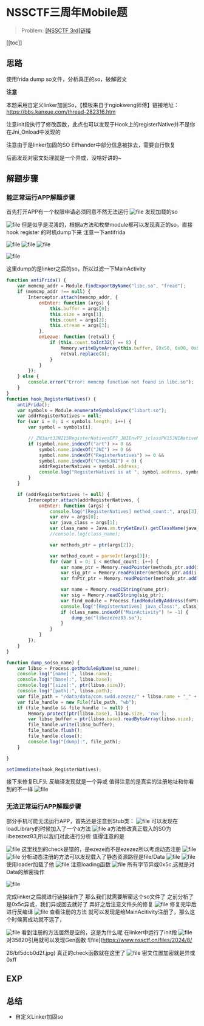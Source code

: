 # NSSCTF三周年Mobile题

> Problem: [[NSSCTF 3rd]链接](https://www.nssctf.cn/problem/5747)

[[toc]]

## 思路

使用frida dump so文件，分析真正的so，破解密文

**注意**

本题采用自定义linker加固So，【模板来自于ngiokweng师傅】链接地址：https://bbs.kanxue.com/thread-282316.htm

注意init段执行了修改函数，此点也可以发现于Hook上的registerNative并不是你在Jni_Onload中发现的

注意由于是linker加固的SO Elfhander中部分信息被抹去，需要自行恢复

后面发现对密文处理就是一个异或，没啥好讲的~


## 解题步骤

### 能正常运行APP解题步骤
首先打开APP有一个权限申请必须同意不然无法运行
![file](README/0ddaf4c07a.jpg)
发现加载的so

![file](README/ce3e56f4bd.jpg)
但是似乎是混淆的，根据a方法和枚举module都可以发现真正的so，直接hook register 的时机dump下来
注意一下antifrida

![file](README/a1b2e5b7f0.jpg)
![file](README/afe859286e.jpg)
![file](README/77320dc445.jpg)

![file](README/ea7bf7bf72.jpg)

这里dump的是linker之后的so，所以过滤一下MainActivity
``` JavaScript
function antiFrida() {
    var memcmp_addr = Module.findExportByName("libc.so", "fread");
    if (memcmp_addr !== null) {
        Interceptor.attach(memcmp_addr, {
            onEnter: function (args) {
                this.buffer = args[0];
                this.size = args[1];
                this.count = args[2]; 
                this.stream = args[3]; 
            },
            onLeave: function (retval) {
                if (this.count.toInt32() == 8) {
                    Memory.writeByteArray(this.buffer, [0x50, 0x00, 0x00, 0x58, 0x00, 0x02, 0x1f, 0xd6]);
                    retval.replace(8);
                }
            }
        });
    } else {
        console.error("Error: memcmp function not found in libc.so");
    }
}
function hook_RegisterNatives() {
    antiFrida();
    var symbols = Module.enumerateSymbolsSync("libart.so");
    var addrRegisterNatives = null;
    for (var i = 0; i < symbols.length; i++) {
        var symbol = symbols[i];

        //_ZN3art3JNI15RegisterNativesEP7_JNIEnvP7_jclassPK15JNINativeMethodi
        if (symbol.name.indexOf("art") >= 0 &&
            symbol.name.indexOf("JNI") >= 0 &&
            symbol.name.indexOf("RegisterNatives") >= 0 &&
            symbol.name.indexOf("CheckJNI") < 0) {
            addrRegisterNatives = symbol.address;
            console.log("RegisterNatives is at ", symbol.address, symbol.name);
        }
    }

    if (addrRegisterNatives != null) {
        Interceptor.attach(addrRegisterNatives, {
            onEnter: function (args) {
                console.log("[RegisterNatives] method_count:", args[3]);
                var env = args[0];
                var java_class = args[1];
                var class_name = Java.vm.tryGetEnv().getClassName(java_class);
                //console.log(class_name);

                var methods_ptr = ptr(args[2]);

                var method_count = parseInt(args[3]);
                for (var i = 0; i < method_count; i++) {
                    var name_ptr = Memory.readPointer(methods_ptr.add(i * Process.pointerSize * 3));
                    var sig_ptr = Memory.readPointer(methods_ptr.add(i * Process.pointerSize * 3 + Process.pointerSize));
                    var fnPtr_ptr = Memory.readPointer(methods_ptr.add(i * Process.pointerSize * 3 + Process.pointerSize * 2));

                    var name = Memory.readCString(name_ptr);
                    var sig = Memory.readCString(sig_ptr);
                    var find_module = Process.findModuleByAddress(fnPtr_ptr);
                    console.log("[RegisterNatives] java_class:", class_name, "name:", name, "sig:", sig, "fnPtr:", fnPtr_ptr, "module_name:", find_module.name, "module_base:", find_module.base, "offset:", ptr(fnPtr_ptr).sub(find_module.base));
                    if (class_name.indexOf("MainActivity") != -1) {
                        dump_so("libezezez83.so");
                    }
                }
            }
        });
    }
}

function dump_so(so_name) {
    var libso = Process.getModuleByName(so_name);
    console.log("[name]:", libso.name);
    console.log("[base]:", libso.base);
    console.log("[size]:", ptr(libso.size));
    console.log("[path]:", libso.path);
    var file_path = "/data/data/com.swdd.ezezez/" + libso.name + "_" + libso.base + "_" + ptr(libso.size) + ".so";
    var file_handle = new File(file_path, "wb");
    if (file_handle && file_handle != null) {
        Memory.protect(ptr(libso.base), libso.size, 'rwx');
        var libso_buffer = ptr(libso.base).readByteArray(libso.size);
        file_handle.write(libso_buffer);
        file_handle.flush();
        file_handle.close();
        console.log("[dump]:", file_path);
    }

}

setImmediate(hook_RegisterNatives);


```
接下来修复ELF头
反编译发现就是一个异或
值得注意的是真实的注册地址和你看到的不一样
![file](README/f8afef1fc7.jpg)

### 无法正常运行APP解题步骤

部分手机可能无法运行APP，首先还是注意到Stub类：
![file](README/371aa72b6f.jpg)
可以发现在loadLibrary的时候加入了一个a方法
![file](README/d734b2601e.jpg)
a方法修改真正载入的SO为libezezez83,所以我们对此进行分析
值得注意的是

![file](README/91d84bbb32.jpg)
这里找到的check是错的，是ezeze而不是ezezez所以考虑动态注册
![file](README/b52ca07cf2.jpg)
![file](README/c13744550c.jpg)
分析动态注册的方法可以发现载入了静态资源路径是file/Data
![file](README/0151bcb171.jpg)
![file](README/b989dccb6b.jpg)
使用loader加载了他
![file](README/33745849de.jpg)
注意loading函数
![file](README/5613c413b6.jpg)
所有字节异或0x5c,这就是对Data的解密操作

![file](README/744aea3366.jpg)

完成linker之后就进行链接操作了
那么我们就需要解密这个so文件了
之前分析了是0x5c异或，我们异或回去就好了
弄好之后注意文件头的修复
![file](README/b11393861f.jpg)
修复完毕后进行反编译
![file](README/9357abb8fa.jpg)
查看注册的方法
就可以发现是给MainAcitivity注册了，那么这个时候离成功就不远了，

![file](README/7100a63035.jpg)
看到注册的方法居然是空的，这是为什么呢
在linker中运行了init段
![file](README/309a005fdc.jpg)
对35820引用就可以发现Gen函数
![file](https://www.nssctf.cn/files/2024/8/

26/bf5dcb0d2f.jpg)
真正的check函数就在这里了
![file](README/dc39d34c87.jpg)
密文位置加密就是异或0xff



## EXP


## 总结
* 自定义Linker加固so
